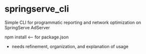 # springserve_cli
Simple CLI for programmatic reporting and network optimization on SpringServe AdServer

npm install <-- for package.json

* needs refinement, organization, and explanation of usage

